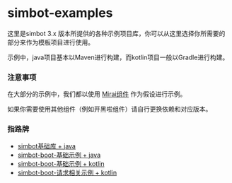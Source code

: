 # simbot-examples

这里是simbot 3.x 版本所提供的各种示例项目库，你可以从这里选择你所需要的部分来作为模板项目进行使用。

示例中，java项目基本以Maven进行构建，而kotlin项目一般以Gradle进行构建。


### 注意事项
在大部分的示例中，我们都以使用 [Mirai组件](https://github.com/simple-robot/simbot-component-mirai) 作为假设进行示例。

如果你需要使用其他组件（例如开黑啦组件）请自行更换依赖和对应版本。




### 指路牌

- [simbot基础库 + java](simbot-core-example/simbot-core-normal-java)
- [simbot-boot-基础示例 + java](simbot-boot-example/simbot-boot-normal-java)
- [simbot-boot-基础示例 + kotlin](simbot-boot-example/simbot-boot-normal-kotlin)
- [simbot-boot-请求相关示例 + kotlin](simbot-boot-example/simbot-boot-requests-kotlin)


